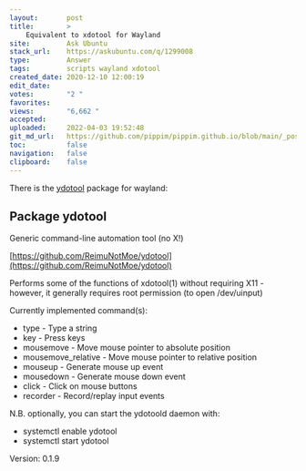 ```yaml
---
layout:       post
title:        >
    Equivalent to xdotool for Wayland
site:         Ask Ubuntu
stack_url:    https://askubuntu.com/q/1299008
type:         Answer
tags:         scripts wayland xdotool
created_date: 2020-12-10 12:00:19
edit_date:    
votes:        "2 "
favorites:    
views:        "6,662 "
accepted:     
uploaded:     2022-04-03 19:52:48
git_md_url:   https://github.com/pippim/pippim.github.io/blob/main/_posts/2020/2020-12-10-Equivalent-to-xdotool-for-Wayland.md
toc:          false
navigation:   false
clipboard:    false
---
```


There is the [ydotool][1] package for wayland:

## Package ydotool

Generic command-line automation tool (no X!)

[https://github.com/ReimuNotMoe/ydotool](https://github.com/ReimuNotMoe/ydotool)

Performs some of the functions of xdotool(1) without requiring X11 -
however, it generally requires root permission (to open /dev/uinput)

Currently implemented command(s):

- type - Type a string
- key - Press keys
- mousemove - Move mouse pointer to absolute position
- mousemove_relative - Move mouse pointer to relative position
- mouseup - Generate mouse up event
- mousedown - Generate mouse down event
- click - Click on mouse buttons
- recorder - Record/replay input events

N.B. optionally, you can start the ydotoold daemon with:

- systemctl enable ydotool
- systemctl start ydotool

Version: 0.1.9

  [1]: https://www.mankier.com/package/ydotool
